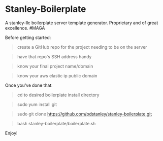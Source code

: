 # Stanley-Boilerplate

A stanley-llc boilerplate server template generator. Proprietary and of great excellence. #MAGA

Before getting started:
> create a GitHub repo for the project needing to be on the server

> have that repo's SSH address handy

> know your final project name/domain

> know your aws elastic ip public domain

Once you've done that:
> cd to desired boilerplate install directory

> sudo yum install git

> sudo git clone https://github.com/pdstanley/stanley-boilerplate.git

> bash stanley-boilerplate/boilerplate.sh

Enjoy!
